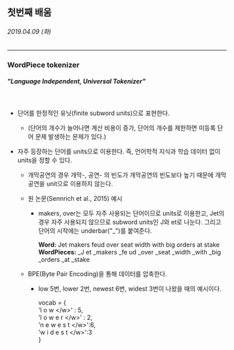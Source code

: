 ## 첫번째 배움
###### 2019.04.09 (화)
-----

### WordPiece tokenizer
##### "Language Independent, Universal Tokenizer" 

<br>

* 단어를 한정적인 유닛(finite subword units)으로 표현한다.
  + (단어의 개수가 늘어나면 계산 비용이 증가, 단어의 개수를 제한하면 미등록 단어 문제 발생하는 문제가 있다.)

* 자주 등장하는 단어를 units으로 이용한다. 즉, 언어학적 지식과 학습 데이터 없이 units을 정할 수 있다.
  + 개막공연의 경우 개막-, 공연- 의 빈도가 개막공연의 빈도보다 높기 때문에 개막공연을 unit으로 이용하지 않는다.
  + 원 논문(Sennrich et al., 2015) 예시
    - makers, over는 모두 자주 사용되는 단어이므로 units로 이용한고, Jet의 경우 자주 사용되지 않으므로 subword units인 J와 et로 나눈다. 그리고 단어의 시작에는 underbar("\_")를 붙여준다.
      
       **Word:** Jet makers feud over seat width with big orders at stake  
       **WordPieces:** \_J et \_makers \_fe ud \_over \_seat \_width \_with \_big \_orders \_at \_stake
      
  + BPE(Byte Pair Encoding)을 통해 데이터를 압축한다. 
    - low 5번, lower 2번, newest 6번, widest 3번이 나왔을 때의 예시이다.
      
      vocab =  {  
      'l o w \</w>' : 5,  
      'l o w e r \</w>' : 2,  
      'n e w e s t \</w>':6,  
      'w i d e s t \</w>':3  
       }  
         
